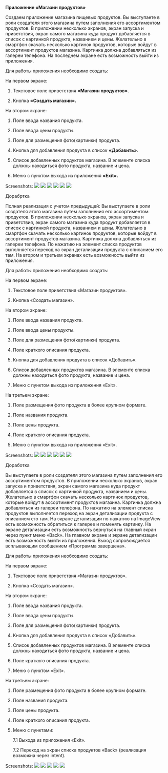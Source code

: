 **Приложение «Магазин продуктов»**

Создаем приложение магазина пищевых продуктов. Вы выступаете в роли создателя этого магазина путем заполнения его ассортиментом продуктов. В приложении несколько экранов, экран запуска и приветствия, экран самого магазина куда продукт добавляется в список с картинкой продукта, названием и цены. Желательно в смартфон скачать несколько картинок продуктов, которые войдут в ассортимент продуктов магазина. Картинка должна добавляться из галереи телефона. На последнем экране есть возможность выйти из приложения.

Для работы приложения необходимо создать:

На первом экране:

1. Текстовое поле приветствия **«Магазин продуктов»**.

2. Кнопка **«Создать магазин».**

На втором экране:

1. Поле ввода названия продукта.

2. Поле ввода цены продукты.

3. Поле для размещения фото(картинки) продукта.

4. Кнопка для добавления продукта в список **«Добавить»**.

5. Список добавленных продуктов магазина. В элементе списка должны находиться фото продукта, название и цена.

6. Меню с пунктом выхода из приложения **«Exit».**

Screenshots:
![](https://github.com/Slayder12/GroceryStore/blob/main/assets/1-1.png)
![](https://github.com/Slayder12/GroceryStore/blob/main/assets/1-2.png)
![](https://github.com/Slayder12/GroceryStore/blob/main/assets/1-3.png)
![](https://github.com/Slayder12/GroceryStore/blob/main/assets/1-4.png)
![](https://github.com/Slayder12/GroceryStore/blob/main/assets/1-5.png)
![](https://github.com/Slayder12/GroceryStore/blob/main/assets/1-6.png)

Дорабртка

Полная реализация с учетом предыдущей:
    Вы выступаете в роли создателя этого магазина путем заполнения его ассортиментом продуктов. В приложении несколько экранов, экран запуска и приветствия, экран самого магазина куда продукт добавляется в список с картинкой продукта, названием и цены. Желательно в смартфон скачать несколько картинок продуктов, которые войдут в ассортимент продуктов магазина. Картинка должна добавляться из галереи телефона. По нажатию на элемент списка продуктов выполняется переход на экран детализации продукта с описанием его там. На втором и третьем экранах есть возможность выйти из приложения.

Для работы приложения необходимо создать:

На первом экране:

1. Текстовое поле приветствия «Магазин продуктов».

2. Кнопка «Создать магазин».

На втором экране:

1. Поле ввода названия продукта.

2. Поле ввода цены продукты.

3. Поле для размещения фото(картинки) продукта.

4. Поле краткого описания продукта.

5. Кнопка для добавления продукта в список «Добавить».

6. Список добавленных продуктов магазина. В элементе списка должны находиться фото продукта, название и цена.

7. Меню с пунктом выхода из приложения «Exit».

На третьем экране:

1. Поле размещения фото продукта в более крупном формате.

2. Поле названия продукта.

3. Поле цены продукта.

4. Поле краткого описания продукта.

5. Меню с пунктом выхода из приложения «Exit».

Screenshots:
![](https://github.com/Slayder12/GroceryStore/blob/main/assets/2-1.png)
![](https://github.com/Slayder12/GroceryStore/blob/main/assets/2-2.png)
![](https://github.com/Slayder12/GroceryStore/blob/main/assets/2-3.png)
![](https://github.com/Slayder12/GroceryStore/blob/main/assets/2-4.png)
![](https://github.com/Slayder12/GroceryStore/blob/main/assets/2-5.png)
![](https://github.com/Slayder12/GroceryStore/blob/main/assets/2-6.png)

Доработка

Вы выступаете в роли создателя этого магазина путем заполнения его ассортиментом продуктов. В приложении несколько экранов, экран запуска и приветствия, экран самого магазина куда продукт добавляется в список с картинкой продукта, названием и цены. Желательно в смартфон скачать несколько картинок продуктов, которые войдут в ассортимент продуктов магазина. Картинка должна добавляться из галереи телефона. По нажатию на элемент списка продуктов выполняется переход на экран детализации продукта с описанием его там. На экране детализации по нажатию на ImageView есть возможность обратиться к галерее и поменять картинку. На экране детализации есть возможность вернуться на главный экран через пункт меню «Back». На главном экране и экране детализации есть возможность выйти из приложения. Выход сопровождается всплывающим сообщением «Программа завершена».

Для работы приложения необходимо создать:

На первом экране:

1. Текстовое поле приветствия «Магазин продуктов».

2. Кнопка «Создать магазин».

На втором экране:

1. Поле ввода названия продукта.

2. Поле ввода цены продукты.

3. Поле для размещения фото(картинки) продукта.

4. Кнопка для добавления продукта в список «Добавить».

5. Список добавленных продуктов магазина. В элементе списка должны находиться фото продукта, название и цена.

6. Поле краткого описания продукта.

7. Меню с пунктом «Exit».

На третьем экране:

1. Поле размещения фото продукта в более крупном формате.

2. Поле названия продукта.

3. Поле цены продукта.

4. Поле краткого описания продукта.

5.  Меню с пунктами:

	7.1 Выхода из приложения «Exit».

	7.2 Переход на экран списка продуктов «Back» (реализация возможна через intent).
	
Screenshots:
![](https://github.com/Slayder12/GroceryStore/blob/main/assets/3-1.png)
![](https://github.com/Slayder12/GroceryStore/blob/main/assets/3-2.png)
![](https://github.com/Slayder12/GroceryStore/blob/main/assets/3-3.png)
![](https://github.com/Slayder12/GroceryStore/blob/main/assets/3-4.png)
![](https://github.com/Slayder12/GroceryStore/blob/main/assets/3-5.png)

